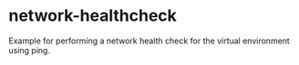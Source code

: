 # network-healthcheck
Example for performing a network health check for the virtual environment using ping.
